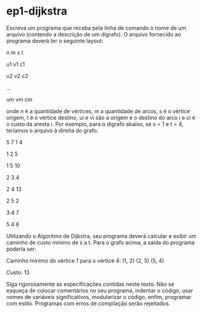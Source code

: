 # ep1-dijkstra
Escreva um programa que receba pela linha de comando o nome de um arquivo (contendo a descrição de um digrafo). O arquivo fornecido ao programa deverá ter o seguinte layout: 


n m s t

u1 v1 c1

u2 v2 c2

...

um vm cm


onde n é a quantidade de vértices, m a quantidade de arcos, s é o vértice origem, t é o vértice destino, ui e vi são a origem e o destino do arco i e ci é o custo da aresta i. Por exemplo, para o digrafo abaixo, se s = 1 e t = 4, teríamos o arquivo à direita do grafo.

5 7 1 4

1 2 5

1 5 10

2 3 4

2 4 13

2 5 2

3 4 7

5 4 6

Utilizando o Algoritmo de Dijkstra, seu programa deverá calcular e exibir um caminho de custo mínimo de s a t. Para o grafo acima, a saída do programa poderia ser:

Caminho mínimo do vértice 1 para o vértice 4: (1, 2) (2, 5) (5, 4)

Custo: 13

Siga rigorosamente as especificações contidas neste texto. Não se esqueça de colocar comentários no seu programa, indentar o código, usar nomes de variáveis significativos, modularizar o código, enfim, programar com estilo. Programas com erros de compilação serão rejeitados.
 
